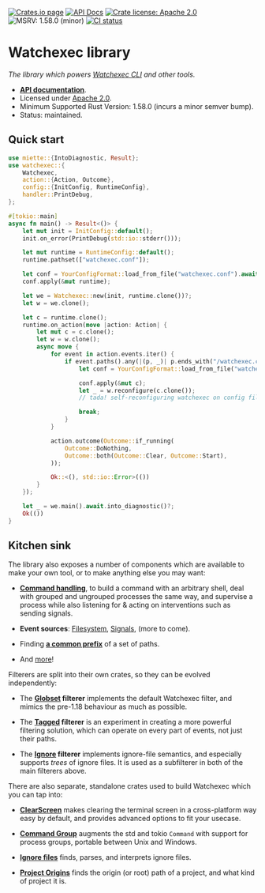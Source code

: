 [![Crates.io page](https://badgen.net/crates/v/watchexec)](https://crates.io/crates/watchexec)
[![API Docs](https://docs.rs/watchexec/badge.svg)][docs]
[![Crate license: Apache 2.0](https://badgen.net/badge/license/Apache%202.0)][license]
![MSRV: 1.58.0 (minor)](https://badgen.net/badge/MSRV/1.58.0%20%28minor%29/0b7261)
[![CI status](https://github.com/watchexec/watchexec/actions/workflows/check.yml/badge.svg)](https://github.com/watchexec/watchexec/actions/workflows/check.yml)

# Watchexec library

_The library which powers [Watchexec CLI](https://watchexec.github.io) and other tools._

- **[API documentation][docs]**.
- Licensed under [Apache 2.0][license].
- Minimum Supported Rust Version: 1.58.0 (incurs a minor semver bump).
- Status: maintained.

[docs]: https://docs.rs/watchexec
[license]: ../../LICENSE


## Quick start

```rust
use miette::{IntoDiagnostic, Result};
use watchexec::{
    Watchexec,
    action::{Action, Outcome},
    config::{InitConfig, RuntimeConfig},
    handler::PrintDebug,
};

#[tokio::main]
async fn main() -> Result<()> {
    let mut init = InitConfig::default();
    init.on_error(PrintDebug(std::io::stderr()));

    let mut runtime = RuntimeConfig::default();
    runtime.pathset(["watchexec.conf"]);

    let conf = YourConfigFormat::load_from_file("watchexec.conf").await.into_diagnostic()?;
    conf.apply(&mut runtime);

    let we = Watchexec::new(init, runtime.clone())?;
    let w = we.clone();

    let c = runtime.clone();
    runtime.on_action(move |action: Action| {
        let mut c = c.clone();
        let w = w.clone();
        async move {
            for event in action.events.iter() {
                if event.paths().any(|(p, _)| p.ends_with("/watchexec.conf")) {
                    let conf = YourConfigFormat::load_from_file("watchexec.conf").await?;

                    conf.apply(&mut c);
                    let _ = w.reconfigure(c.clone());
                    // tada! self-reconfiguring watchexec on config file change!

                    break;
                }
            }

            action.outcome(Outcome::if_running(
                Outcome::DoNothing,
                Outcome::both(Outcome::Clear, Outcome::Start),
            ));

            Ok::<(), std::io::Error>(())
        }
    });

    let _ = we.main().await.into_diagnostic()?;
    Ok(())
}
```


## Kitchen sink

The library also exposes a number of components which are available to make your own tool, or to
make anything else you may want:

- **[Command handling](https://docs.rs/watchexec/2.0.0-pre.6/watchexec/command/index.html)**, to
  build a command with an arbitrary shell, deal with grouped and ungrouped processes the same way,
  and supervise a process while also listening for & acting on interventions such as sending signals.

- **Event sources**: [Filesystem](https://docs.rs/watchexec/2.0.0-pre.6/watchexec/fs/index.html),
  [Signals](https://docs.rs/watchexec/2.0.0-pre.6/watchexec/signal/source/index.html), (more to come).

- Finding **[a common prefix](https://docs.rs/watchexec/2.0.0-pre.6/watchexec/paths/fn.common_prefix.html)**
  of a set of paths.

- And [more][docs]!

Filterers are split into their own crates, so they can be evolved independently:

- The **[Globset](https://docs.rs/watchexec-filterer-globset) filterer** implements the default
  Watchexec filter, and mimics the pre-1.18 behaviour as much as possible.

- The **[Tagged](https://docs.rs/watchexec-filterer-tagged) filterer** is an experiment in creating
  a more powerful filtering solution, which can operate on every part of events, not just their
  paths.

- The **[Ignore](https://docs.rs/watchexec-filterer-ignore) filterer** implements ignore-file
  semantics, and especially supports _trees_ of ignore files. It is used as a subfilterer in both
  of the main filterers above.

There are also separate, standalone crates used to build Watchexec which you can tap into:

- **[ClearScreen](https://docs.rs/clearscreen)** makes clearing the terminal screen in a
  cross-platform way easy by default, and provides advanced options to fit your usecase.

- **[Command Group](https://docs.rs/command-group)** augments the std and tokio `Command` with
  support for process groups, portable between Unix and Windows.

- **[Ignore files](https://docs.rs/ignore-files)** finds, parses, and interprets ignore files.

- **[Project Origins](https://docs.rs/project-origins)** finds the origin (or root) path of a
  project, and what kind of project it is.
